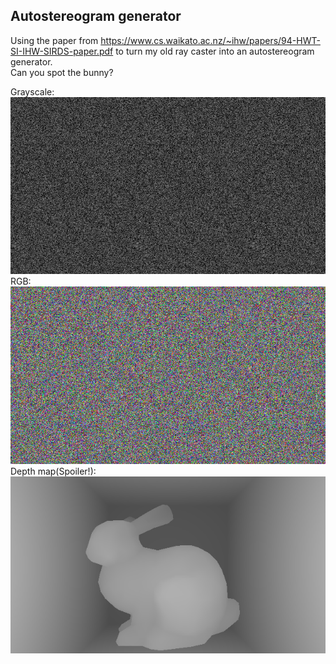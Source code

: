 ## Autostereogram generator

Using the paper from https://www.cs.waikato.ac.nz/~ihw/papers/94-HWT-SI-IHW-SIRDS-paper.pdf to turn my old ray caster into an autostereogram generator.  
Can you spot the bunny?

Grayscale:  
<img src="/images/autostereogram_bunny_GS.png"/>  
RGB:  
<img src="/images/autostereogram_bunny_RGB.png"/>  
Depth map(Spoiler!):  
<img src="/images/depth_map_bunny.png"/>  